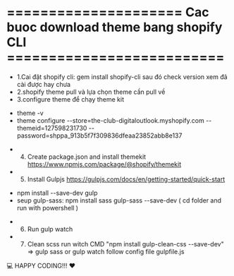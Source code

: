 # ===================== Cac buoc download theme bang shopify CLI ==========================
- 1.Cai đặt shopify cli: gem install shopify-cli sau đó check version xem đã cài được hay chưa
- 2.shopify theme pull và lựa chọn theme cần pull về
- 3.configure theme để chạy theme kit
+ theme -v
+ theme configure --store=the-club-digitaloutlook.myshopify.com --themeid=127598231730 --password=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
- 4. Create package.json and install themekit https://www.npmjs.com/package/@shopify/themekit
- 5. Install Gulpjs https://gulpjs.com/docs/en/getting-started/quick-start
+ npm install --save-dev gulp
+ seup gulp-sass: npm install sass gulp-sass --save-dev ( cd folder and run with powershell )
- 6. Run gulp watch
- 7. Clean scss run witch CMD "npm install gulp-clean-css --save-dev" => gulp sass or gulp watch follow config file gulpfile.js


💻 HAPPY CODING!!! ❤️